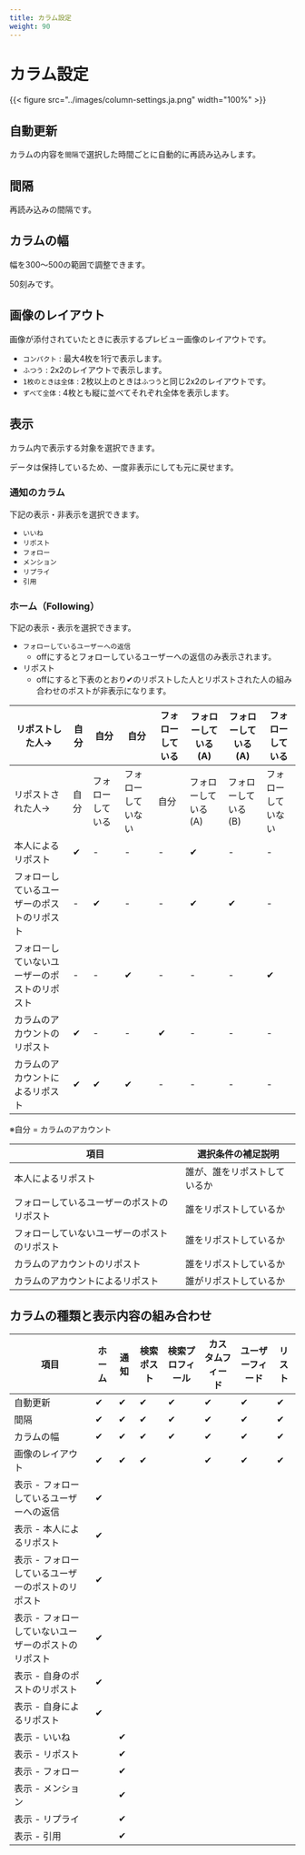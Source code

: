 ```yaml
---
title: カラム設定
weight: 90
---
```


# カラム設定

{{< figure src="../images/column-settings.ja.png" width="100%" >}}

## 自動更新

カラムの内容を`間隔`で選択した時間ごとに自動的に再読み込みします。

## 間隔

再読み込みの間隔です。

## カラムの幅

幅を300～500の範囲で調整できます。

50刻みです。

## 画像のレイアウト

画像が添付されていたときに表示するプレビュー画像のレイアウトです。

- `コンパクト` : 最大4枚を1行で表示します。
- `ふつう` : 2x2のレイアウトで表示します。
- `1枚のときは全体` : 2枚以上のときは`ふつう`と同じ2x2のレイアウトです。
- `ずべて全体` : 4枚とも縦に並べてそれぞれ全体を表示します。

## 表示

カラム内で表示する対象を選択できます。

データは保持しているため、一度非表示にしても元に戻せます。

### 通知のカラム

下記の表示・非表示を選択できます。

- `いいね`
- `リポスト`
- `フォロー`
- `メンション`
- `リプライ`
- `引用`

### ホーム（Following）

下記の表示・表示を選択できます。

- `フォローしているユーザーへの返信`
  - offにするとフォローしているユーザーへの返信のみ表示されます。
- リポスト
  - offにすると下表のとおり✔のリポストした人とリポストされた人の組み合わせのポストが非表示になります。

|リポストした人→|自分|自分|自分|フォローしている|フォローしている(A)|フォローしている(A)|フォローしている|
|---|---|---|---|---|---|---|---|
|リポストされた人→|自分|フォローしている|フォローしていない|自分|フォローしている(A)|フォローしている(B)|フォローしていない|
|本人によるリポスト|✔|-|-|-|✔|-|-|
|フォローしているユーザーのポストのリポスト|-|✔|-|-|✔|✔|-|
|フォローしていないユーザーのポストのリポスト|-|-|✔|-|-|-|✔|
|カラムのアカウントのリポスト|✔|-|-|✔|-|-|-|
|カラムのアカウントによるリポスト|✔|✔|✔|-|-|-|-|

※自分 = カラムのアカウント

|項目|選択条件の補足説明|
|---|---|
|本人によるリポスト|誰が、誰をリポストしているか|
|フォローしているユーザーのポストのリポスト|誰をリポストしているか|
|フォローしていないユーザーのポストのリポスト|誰をリポストしているか|
|カラムのアカウントのリポスト|誰をリポストしているか|
|カラムのアカウントによるリポスト|誰がリポストしているか|

## カラムの種類と表示内容の組み合わせ

|項目|ホーム|通知|検索ポスト|検索プロフィール|カスタムフィード|ユーザーフィード|リスト|
|---|---|---|---|---|---|---|---|
|自動更新|✔|✔|✔|✔|✔|✔|✔|
|間隔|✔|✔|✔|✔|✔|✔|✔|
|カラムの幅|✔|✔|✔|✔|✔|✔|✔|
|画像のレイアウト|✔|✔|✔||✔|✔|✔|
|表示 - フォローしているユーザーへの返信|✔|||||||
|表示 - 本人によるリポスト|✔|||||||
|表示 - フォローしているユーザーのポストのリポスト|✔|||||||
|表示 - フォローしていないユーザーのポストのリポスト|✔|||||||
|表示 - 自身のポストのリポスト|✔|||||||
|表示 - 自身によるリポスト|✔|||||||
|表示 - いいね||✔|||||
|表示 - リポスト||✔|||||
|表示 - フォロー||✔|||||
|表示 - メンション||✔|||||
|表示 - リプライ||✔|||||
|表示 - 引用||✔|||||
